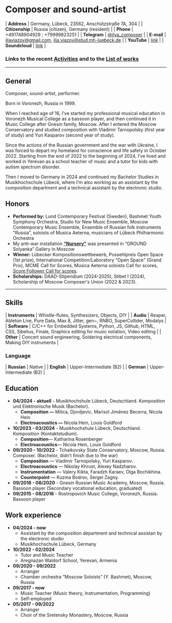 # Composer and sound-artist

| **Address** | Germany, Lübeck, 23562, Anschützstraße 7A, 304 |
| **Citizenship** | Russia (citizen), Germany (resident) |
| **Phone** | +491748904929 ; +79999823251 |
| **Telegram** | [@ilya_composer](http://t.me/ilya_composer) |
| **E-mail** | [iliaviazov@gmail.com](mailto:iliaviazov@gmail.com), [ilia.viazov@stud.mh-luebeck.de](mailto:ilia.viazov@stud.mh-luebeck.de) |
| **YouTube** | [link](https://www.youtube.com/channel/UCxRh8bEg2bSJ1_iSznb75CA) |
| **Soundcloud** | [link](https://soundcloud.com/ilya-vyazov?utm_source=clipboard&utm_medium=text&utm_campaign=social_sharing) |

### Links to the recent [Activities](activities.md) and to the [List of works](works.md) 

---

## General

Composer, sound-artist, performer.

Born in Voronezh, Russia in 1999.

When I reached age of 16, I’ve started my professional musical education in Voronezh Musical College as a bassoon player, and then continued it in Music College after Gnesin family, Moscow. After I entered the Moscow Conservatory and studied composition with Vladimir Tarnopolsky (first year of study) and Yuri Kasparov (second year of study). 

Since the actions of the Russian government and the war with Ukraine, I was forced to depart my homeland for conscience and life safety in October 2022. Starting from the end of 2022 to the beginning of 2024, I’ve lived and worked in Yerevan as a school teacher of music and a tutor for kids with autism spectrum disorder.

Then I moved to Germany in 2024 and continued my Bachelor Studies in Musikhochschule Lübeck, where I'm also working as an assistant by the composition department and a technical assistant by the electronic studio.

<!-- ## Artistic statement

Usually, in the vast majority of my works, I try to express interpretations and conclusions of my life experience. I should be honest, that I’m fairly sensitive and emotional person, that reflex and recycle these feelings inside of me, which fact, of course, affects on my art. That’s why, most of them are sensed very often a little romantic style. But also it’s a reason of choosing some themes of my works. I try to be honest and true with me and my audience and to avoid any sense of lie and unfair in a musical expression and appearance, which sometimes gives me a result of “non-contemporary” sound.

I try to imagine the fragility, purity, and loveliness of a musical tone. I perceive it like something in the space of matter, but very subtle and difficult to reach. For me the sound has own structure, texture, color, position, and fluidity. This fragility of the sound leads me to the process of very careful working with it, every time trying to not change anything, if it’s possible. Anyway, it doesn’t mean that I don’t transform sound at all. Sometimes my investigation to the sound produce some result of “natural” alternative and contrast. Inside the sound you can find not only its zoomed perspective, but also a mirror and a negative. “Simplicity” of your work methods is the key to interesting results and inartificial complexity. -->

## Honors

- **Performed by:** Lund Contemporary Festival (Sweden), Bashmet Youth Symphony Orchestra, Studio for New Music Ensemble, Moscow Contemporary Music Ensemble, Ensemble of Russian folk instruments "Russia”, soloists of Musica Aeterna, musicians of Lübeck Philharmonic Orchestra
- My anti-war installation [**“Nursery”**](https://youtu.be/kzFQqdl6KeU) was presented in “GROUND Solyanka” Gallery in Moscow
- **Winner:** Lübecker Kompositionswettbewerb, Possehlpreis Open Space (1st prize), International Competition/Laboratory "Open Space" (Grand Prix), MCME Call for Scores, Musica Aeterna soloists Call for scores, [Score Follower Call for scores](https://youtu.be/pYCu6mCMjS0?si=rD4_0kzWmsfprVUu).
- **Scholarships:** DAAD-Stipendium (2024-2025), Stibet I (2024), Scholarship of Moscow Composer's Union (2022 & 2023). 

---

## Skills

| **Instruments** | Whistle-flutes, Synthesizers, Objects, DIY |
| **Audio** | Reaper, Ableton Live, Pure Data, Max 8, Jitter, gen~, RNBO, SuperCollider, Modalys |
| **Software** | C/C++ for Embedded Systems, Python, JS, Github, HTML, CSS, Sibelius, Finale, Graphics editing for music notation, Video editing |
| **Other** | Concert sound engineering, Soldering electrical components, Making DIY instruments |

### Language

| **Russian** | Native |
| **English** | Upper-Intermediate (B2) |
| **German** | Upper-Intermediate (B2) |


## Education

- **04/2024 - aktuell** - Musikhochshule Lübeck, Deutschland. Komposition und Elektronische Musik (Bachelor).
    - **Composition —** Milica, Djordjevic, Marisol Jiménez Becerra, Nicola Hein
    - **Electroacoustics —** Nicola Hein, Louis Goldford
- **10/2023 - 03/2024** - Musikhochshule Lübeck, Deutschland. Komposition (Kontaktstudium).
    - **Composition**— Katharina Rosenberger
    - **Electroacoustics**— Nicola Hein, Louis Goldford
- **09/2020 - 10/2022** - Tchaikovsky State Conservatory, Moscow, Russia. Composer. (Bachelor, didn’t finish due to the war)
    - **Composition** — Vladimir Tarnopolsky, Yuri Kasparov.
    - **Electroacoustics** — Nikolay Khrust, Alexey Nadzharov.
    - **Instrumentation** — Valery Kikta, Faradzh Karaev, Olga Bochikhina.
    - **Counterpoint** — Kuzma Bodrov, Sergei Zagny.
- **09/2016 - 08/2020** - Gnesin Russian Music Academy, Moscow, Russia. Bassoon player (Secondary vocational education, graduated)
- **09/2015 - 08/2016** - Rostropovich Music College, Voronezh, Russia. Bassoon player

## Work experience

- **04/2024 - now**
    - Assistant by the composition department and technical assistan by the electronic studio
    - Musikhochschule Lübeck, Germany
- **10/2022 - 02/2024**
    - Tutor and Music Teacher
    - Aregnazan Waldorf School, Yerevan, Armenia
- **09/2020 - 09/2022**
    - Arranger
    - Chamber orchestra “Moscow Soloists” (Y. Bashmet), Moscow, Russia
- **09/2017 - now**
    - Music Teacher (Music theory, Instrumentation, Programming)
    - Self-employed
- **05/2017 - 09/2022**
    - Arranger
    - Choir of the Sretensky Monastery, Moscow, Russia
